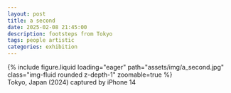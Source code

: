 ```yaml
---
layout: post
title: a second
date: 2025-02-08 21:45:00
description: footsteps from Tokyo
tags: people artistic
categories: exhibition
---
```


<div class="row">
    <div class="col-sm mt-3 mt-md-0">
        {% include figure.liquid loading="eager" path="assets/img/a_second.jpg" class="img-fluid rounded z-depth-1" zoomable=true %}
    </div>
</div>
<div class="caption">
    Tokyo, Japan (2024)
    captured by iPhone 14
</div>
